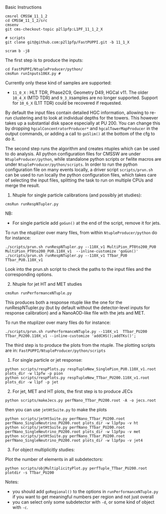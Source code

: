 Basic Instructions

```
cmsrel CMSSW_11_1_2
cd CMSSW_11_1_2/src
cmsenv
git cms-checkout-topic p2l1pfp:L1PF_11_1_2_X

# scripts
git clone git@github.com:p2l1pfp/FastPUPPI.git -b 11_1_X

scram b -j8
```

The first step is to produce the inputs:
```
cd FastPUPPI/NtupleProducer/python/
cmsRun runInputs106X.py # 
```
Currently only these kind of samples are supported:
 * `11_0_X` : HLT TDR, Phase2C9, Geometry D49, HGCal v11.
The older `10_4_X` (MTD TDR) and `9_3_X`samples are no longer supported. Support for `10_6_X` (L1T TDR) could be recovered if requested.

By default the input files contain detailed HGC information, allowing to re-run clustering and to look at individual depths for the towers.
This however takes up a substantial disk space especially at PU 200. 
You can change this by dropping `hgcalConcentratorProducer*` and `hgcalTowerMapProducer` in the output commands, or adding a call to `goSlim()` at the bottom of the cfg to do it.

The second step runs the algorithm and creates ntuples which can be used to do analysis.
All python configuration files for CMSSW are under `NtupleProducer/python`, while standalone python scripts or fwlite macros are under `NtupleProducer/python/scripts`. 
In order to run the python configuration file on many events locally, a driver script `scripts/prun.sh` can be used to run locally the python configuration files, which takes care of selecting the input files, splitting the task to run on multiple CPUs and merge the result.

1) Ntuple for single particle calibrations (and possibly jet studies):

```
cmsRun runRespNTupler.py
```

NB: 
   * For single particle add `goGun()` at the end of the script, remove it for jets.

To run the ntuplizer over many files, from within `NtupleProducer/python` do for instance:
```
./scripts/prun.sh runRespNTupler.py --110X_v1 MultiPion_PT0to200_PU0 MultiPion_PT0to200_PU0.110X_v1  --inline-customize 'goGun()'
./scripts/prun.sh runRespNTupler.py --110X_v1 TTbar_PU0 TTbar_PU0.110X_v1
```
Look into the prun.sh script to check the paths to the input files and the corresponding options.

2) Ntuple for jet HT and MET studies

```
cmsRun runPerformanceNTuple.py
```
This produces both a response ntuple like the one for the runRespNTupler.py (but by default without the detector-level inputs for response calibration) and a NanoAOD-like file with the jets and MET.

To run the ntuplizer over many files do for instance:

```
./scripts/prun.sh runPerformanceNTuple.py --110X_v1  TTbar_PU200 TTbar_PU200.110X_v1 --inline-customize 'addCHS();addTKs()';
```

The third step is to produce the plots from the ntuple. The plotting scripts are in:
```FastPUPPI/NtupleProducer/python/scripts```

1) For single particle or jet response:

```
python scripts/respPlots.py respTupleNew_SinglePion_PU0.110X_v1.root plots_dir -w l1pfw -p pion
python scripts/respPlots.py respTupleNew_TTbar_PU200.110X_v1.root plots_dir -w l1pf -p jet
```

2) For jet, MET and HT plots, the first step is to produce JECs
```
python scripts/makeJecs.py perfNano_TTbar_PU200.root -A -o jecs.root
```
then you can use `jetHtSuite.py` to make the plots

```
python scripts/jetHtSuite.py perfNano_TTbar_PU200.root perfNano_SingleNeutrino_PU200.root plots_dir -w l1pfpu -v ht
python scripts/jetHtSuite.py perfNano_TTbar_PU200.root perfNano_SingleNeutrino_PU200.root plots_dir -w l1pfpu -v met
python scripts/jetHtSuite.py perfNano_TTbar_PU200.root perfNano_SingleNeutrino_PU200.root plots_dir -w l1pfpu -v jet4
```

3) For object multiplicitly studies:

Plot the number of elements in all subdetectors: 
```
python scripts/objMultiplicityPlot.py perfTuple_TTbar_PU200.root  plotdir -s TTbar_PU200  
```
Notes:
 * you should add `goRegional()` to the options in `runPerformanceNTuple.py` if you want to get meaningful numbers per region and not just overall
 * you can select only some subdetector with `-d`, or some kind of object with `-c`.
